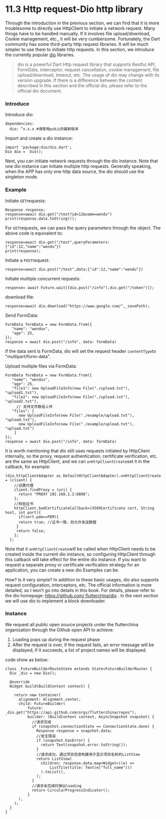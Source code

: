 # 11.3 Http request-Dio http library

Through the introduction in the previous section, we can find that it is more troublesome to directly use HttpClient to initiate a network request. Many things have to be handled manually. If it involves file upload/download, Cookie management, etc., it will be very cumbersome. Fortunately, the Dart community has some third-party http request libraries. It will be much simpler to use them to initiate http requests. In this section, we introduce the currently popular [dio](https://github.com/flutterchina/dio) libraries.

> dio is a powerful Dart Http request library that supports Restful API, FormData, interceptor, request cancellation, cookie management, file upload/download, timeout, etc. The usage of dio may change with its version upgrade. If there is a difference between the content described in this section and the official dio, please refer to the official dio document.

### Introduce

Introduce dio:

```
dependencies:
  dio: ^x.x.x #请使用pub上的最新版本

```

Import and create a dio instance:

```
import 'package:dio/dio.dart';
Dio dio =  Dio();

```

Next, you can initiate network requests through the dio instance. Note that one dio instance can initiate multiple http requests. Generally speaking, when the APP has only one http data source, the dio should use the singleton mode.

### Example

Initiate `GET`requests:

```
Response response;
response=await dio.get("/test?id=12&name=wendu")
print(response.data.toString());

```

For `GET`requests, we can pass the query parameters through the object. The above code is equivalent to:

```
response=await dio.get("/test",queryParameters:{"id":12,"name":"wendu"})
print(response);

```

Initiate a `POST`request:

```
response=await dio.post("/test",data:{"id":12,"name":"wendu"})

```

Initiate multiple concurrent requests:

```
response= await Future.wait([dio.post("/info"),dio.get("/token")]);

```

download file:

```
response=await dio.download("https://www.google.com/",_savePath);

```

Send FormData:

```
FormData formData = new FormData.from({
   "name": "wendux",
   "age": 25,
});
response = await dio.post("/info", data: formData)

```

If the data sent is FormData, dio will set the request header `contentType`to "multipart/form-data".

Upload multiple files via FormData:

```
FormData formData = new FormData.from({
   "name": "wendux",
   "age": 25,
   "file1": new UploadFileInfo(new File("./upload.txt"), "upload1.txt"),
   "file2": new UploadFileInfo(new File("./upload.txt"), "upload2.txt"),
     // 支持文件数组上传
   "files": [
      new UploadFileInfo(new File("./example/upload.txt"), "upload.txt"),
      new UploadFileInfo(new File("./example/upload.txt"), "upload.txt")
    ]
});
response = await dio.post("/info", data: formData)

```

It is worth mentioning that dio still uses requests initiated by HttpClient internally, so the proxy, request authentication, certificate verification, etc. are the same as HttpClient, and we can `onHttpClientCreate`set it in the callback, for example:

```
(dio.httpClientAdapter as DefaultHttpClientAdapter).onHttpClientCreate = (client) {
    //设置代理 
    client.findProxy = (uri) {
      return "PROXY 192.168.1.2:8888";
    };
    //校验证书
    httpClient.badCertificateCallback=(X509Certificate cert, String host, int port){
      if(cert.pem==PEM){
      return true; //证书一致，则允许发送数据
     }
     return false;
    };   
  };

```

Note that it `onHttpClientCreate`will be called when HttpClient needs to be created inside the current dio instance, so configuring HttpClient through this callback will take effect for the entire dio instance. If you want to request a separate proxy or certificate verification strategy for an application, you can create a new dio Examples can be.

How? Is it very simple? In addition to these basic usages, dio also supports request configuration, interceptors, etc. The official information is more detailed, so I won’t go into details in this book. For details, please refer to the dio homepage: [https://github.com/ flutterchina/dio](https://github.com/flutterchina/dio) . In the next section we will use dio to implement a block downloader.

### Instance

We request all public open source projects under the flutterchina organization through the Github open API to achieve:

1.  Loading pops up during the request phase
2.  After the request is over, if the request fails, an error message will be displayed; if it succeeds, a list of project names will be displayed.

code show as below:

```
class _FutureBuilderRouteState extends State<FutureBuilderRoute> {
  Dio _dio = new Dio();

  @override
  Widget build(BuildContext context) {

    return new Container(
      alignment: Alignment.center,
      child: FutureBuilder(
          future: _dio.get("https://api.github.com/orgs/flutterchina/repos"),
          builder: (BuildContext context, AsyncSnapshot snapshot) {
            //请求完成
            if (snapshot.connectionState == ConnectionState.done) {
              Response response = snapshot.data;
              //发生错误
              if (snapshot.hasError) {
                return Text(snapshot.error.toString());
              }
              //请求成功，通过项目信息构建用于显示项目名称的ListView
              return ListView(
                children: response.data.map<Widget>((e) =>
                    ListTile(title: Text(e["full_name"]))
                ).toList(),
              );
            }
            //请求未完成时弹出loading
            return CircularProgressIndicator();
          }
      ),
    );
  }
}

```